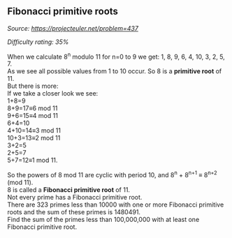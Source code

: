 Fibonacci primitive roots
-------------------------

*Source: https://projecteuler.net/problem=437*


*Difficulty rating: 35%*

When we calculate 8<sup>n</sup> modulo 11 for n=0 to 9 we get: 1, 8, 9, 6, 4, 10,
3, 2, 5, 7.\
 As we see all possible values from 1 to 10 occur. So 8 is a **primitive
root** of 11.\
 But there is more:\
 If we take a closer look we see:\
 1+8=9\
 8+9=17≡6 mod 11\
 9+6=15≡4 mod 11\
 6+4=10\
 4+10=14≡3 mod 11\
 10+3=13≡2 mod 11\
 3+2=5\
 2+5=7\
 5+7=12≡1 mod 11.

So the powers of 8 mod 11 are cyclic with period 10, and 8<sup>n</sup> + 8<sup>n+1</sup> ≡
8<sup>n+2</sup> (mod 11).\
 8 is called a **Fibonacci primitive root** of 11.\
 Not every prime has a Fibonacci primitive root.\
 There are 323 primes less than 10000 with one or more Fibonacci
primitive roots and the sum of these primes is 1480491.\
 Find the sum of the primes less than 100,000,000 with at least one
Fibonacci primitive root.
